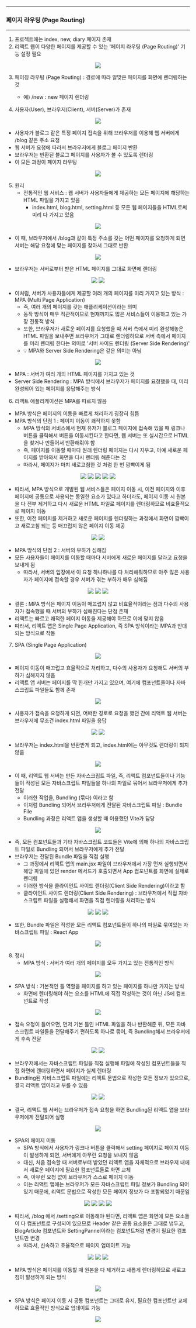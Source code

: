 -----
### 페이지 라우팅 (Page Routing)
-----
1. 프로젝트에는 index, new, diary 페이지 존재
2. 리액트 웹이 다양한 페이지를 제공할 수 있는 '페이지 라우팅 (Page Routing)' 기능 설정 필요
<div align="center">
<img src="https://github.com/user-attachments/assets/28a303c5-daa8-4dc2-9a34-4ae42693d9aa">
</div>

3. 페이징 라우팅 (Page Routing) : 경로에 따라 알맞은 페이지를 화면에 렌더링하는 것
   - 예) /new : new 페이지 렌더링

4. 사용자(User), 브라우저(Client), 서버(Server)가 존재
<div align="center">
<img src="https://github.com/user-attachments/assets/5c1c003a-34a2-4389-abf9-6c15c2e10cd0">
</div>

   - 사용자가 블로그 같은 특정 페이지 접속을 위해 브라우저를 이용해 웹 서버에게 /blog 같은 주소 요청
   - 웹 서버가 요청에 따라서 브라우저에게 블로그 페이지 반환
   - 브라우저는 반환된 블로그 페이지를 사용자가 볼 수 있도록 렌더링
   - 이 모든 과정이 페이지 라우팅
     
<div align="center">
<img src="https://github.com/user-attachments/assets/4e84e356-9dec-4933-a741-31c6c63d52f8">
</div>

5. 원리
   - 전통적인 웹 서비스 : 웹 서버가 사용자들에게 제공하는 모든 페이지에 해당하는 HTML 파일을 가지고 있음
     + index.html, blog.html, setting.html 등 모든 웹 페이지들을 HTML로써 미리 다 가지고 있음
<div align="center">
<img src="https://github.com/user-attachments/assets/86cb3e21-5a87-4732-97f7-1655e153c302">
</div>

   - 이 때, 브라우저에서 /blog과 같이 특정 주소를 갖는 어떤 페이지를 요청하게 되면 서버는 해당 요청에 맞는 페이지를 찾아서 그대로 반환
<div align="center">
<img src="https://github.com/user-attachments/assets/06e89cac-ffbc-4715-ba9e-bd9e8d3a14a7">
</div>

  - 브라우저는 서버로부터 받은 HTML 페이지를 그대로 화면에 렌더링
<div align="center">
<img src="https://github.com/user-attachments/assets/15f09b49-075d-403c-9513-37f360876970">
<img src="https://github.com/user-attachments/assets/6677bc0c-da6c-4884-abf4-03d7aaac74ec">
</div>

  - 이처럼, 서버가 사용자들에게 제공할 여러 개의 페이지를 미리 가지고 있는 방식 : MPA (Multi Page Application)
    + 즉, 여러 개의 페이지를 갖는 애플리케이션이라는 의미
    + 동작 방식이 매우 직관적이므로 현재까지도 많은 서비스들이 이용하고 있는 가장 전통적 방식
    + 또한, 브라우저가 새로운 페이지를 요청했을 때 서버 측에서 미리 완성해놓은 HTML 파일을 보내주면 브라우저가 그대로 렌더링하므로 서버 측에서 페이지를 미리 렌더링 한다는 의미로 '서버 사이드 렌더링 (Server Side Rendering)'
    + 💡 MPA와 Server Side Rendering은 같은 의미는 아님

<div align="center">
<img src="https://github.com/user-attachments/assets/e9a580be-668e-436d-9440-2e42cfcd17e2">
</div>

  - MPA : 서버가 여러 개의 HTML 페이지를 가지고 있는 것
  - Server Side Rendering : MPA 방식에서 브라우저가 페이지를 요청했을 때, 미리 완성되어 있는 페이지를 응답해주는 방식

6. 리액트 애플리케이션은 MPA를 따르지 않음
  - MPA 방식은 페이지의 이동을 빠르게 처리하기 굉장히 힘듬
  - MPA 방식의 단점 1 : 페이지 이동이 쾌적하지 못함
    + MPA 방식의 서비스에서 현재 유저가 블로그 페이지에 접속해 있을 때 링크나 버튼을 클릭해서 버튼을 이동시킨다고 한다면, 웹 서버는 또 실시간으로 HTML을 찾거나 만들어서 반환해줘야 함
    + 즉, 페이지를 이동할 때마다 원래 렌더링 페이지는 다시 지우고, 아예 새로운 페이지를 받아와서 화면을 다시 렌더링 해준다는 것
    + 따라서, 페이지가 마치 새로고침한 것 처럼 한 번 깜빡이게 됨
<div align="center">
<img src="https://github.com/user-attachments/assets/77ad23bf-ed53-43bb-81be-eec9774aeb8f">
<img src="https://github.com/user-attachments/assets/69593496-4a14-4443-ab8b-86ae98cdd5bc">
<img src="https://github.com/user-attachments/assets/938137d3-3d16-4953-b75e-0146d5d2bde6">
<img src="https://github.com/user-attachments/assets/dcddc6f2-9afb-4ddf-aaee-7a05d5efcd99">
<img src="https://github.com/user-attachments/assets/a223f472-795d-4331-a422-7a9706bcbcbe">
</div>

  - 따라서, MPA 방식으로 개발된 웹 서비스들은 페이지 이동 시, 이전 페이지와 이후 페이지에 공통으로 사용되는 동일한 요소가 있다고 하더라도, 페이지 이동 시 원본을 다 전부 제거하고 다시 새로운 HTML 파일로 페이지를 렌더링하므로 비효율적으로 페이지 이동
  - 또한, 이전 페이지를 제거하고 새로운 페이지를 렌더링하는 과정에서 화면이 깜빡이고 새로고침 되는 등 매끄럽지 않은 페이지 이동 제공
<div align="center">
<img src="https://github.com/user-attachments/assets/bb0ce3bc-f015-4da1-9e99-8cb7f13289e2">
<img src="https://github.com/user-attachments/assets/47114ddf-ce31-4667-ad5b-ec80948e528c">
</div>

  - MPA 방식의 단점 2 : 서버의 부하가 심해짐
  - 모든 사용자들이 페이지를 이동할 때마다 서버에게 새로운 페이지를 달라고 요청을 보내게 됨
    + 따라서, 서버의 입장에서 이 요청 하나하나를 다 처리해줘하므로 아주 많은 사용자가 페이지에 접속할 경우 서버가 겪는 부하가 매우 심해짐
<div align="center">
<img src="https://github.com/user-attachments/assets/7d4803c2-1a24-40c2-9b6d-f0dfe47485d5">
<img src="https://github.com/user-attachments/assets/c9cfdee4-57f4-4fb1-8302-0aed5fcb8f3a">
<img src="https://github.com/user-attachments/assets/fea06533-9c77-4801-b6af-99a39f8495ed">
</div>

  - 결론 : MPA 방식은 페이지 이동이 매끄럽지 않고 비효율적이라는 점과 다수의 사용자가 접속했을 때 서버의 부하가 심해진다는 단점 존재
  - 리액트는 빠르고 쾌적한 페이지 이동을 제공해야 하므로 이에 맞지 않음
  - 따라서, 리액트 앱은 Single Page Application, 즉 SPA 방식이라는 MPA과 반대되는 방식으로 작동

7. SPA (Single Page Application)
<div align="center">
<img src="https://github.com/user-attachments/assets/56709152-59d5-4522-98bb-622773b95c06">
</div>

   - 페이지 이동이 매끄럽고 효율적으로 처리하고, 다수의 사용자가 요청해도 서버의 부하가 심해지지 않음
   - 리액트 앱 서버는 페이지를 딱 한개만 가지고 있으며, 여기에 컴포넌트들이나 자바스크립트 파일들도 함께 존재
<div align="center">
<img src="https://github.com/user-attachments/assets/dac7824a-438d-4c9d-811f-676f7cb70028">
</div>

   - 사용자가 접속을 요청하게 되면, 어떠한 경로로 요청을 했던 간에 리액트 웹 서버는 브라우저에 무조건 index.html 파일을 응답
<div align="center">
<img src="https://github.com/user-attachments/assets/d8995b86-2067-4d1c-8edf-9eec471eb067">
<img src="https://github.com/user-attachments/assets/a1df252a-2e43-4b63-8464-262e82f4695e">
</div>

  - 브라우저는 index.html을 반환받게 되고, index.html에는 아무것도 렌더링이 되지 않음
<div align="center">
<img src="https://github.com/user-attachments/assets/de97b10b-a5e4-4327-ad50-82b152e239ea">
</div>


  - 이 때, 리액트 웹 서버는 만든 자바스크립트 파일, 즉, 리액트 컴포넌트들이나 기능들이 작성된 모든 자바스크립트 파일들을 하나의 파일로 묶어서 브라우저에게 추가 전달
    + 이러한 작업을, Bundling (묶다) 이라고 함
    + 이처럼 Bundling 되어서 브라우저에게 전달된 자바스크립트 파일 : Bundle File
    + Bundling 과정은 리액트 앱을 생성할 때 이용했던 Vite가 담당
<div align="center">
<img src="https://github.com/user-attachments/assets/928ce3ce-7aea-49cf-82fa-96c5cfc73c56">
</div>

  - 즉, 모든 컴포넌트들과 기타 자바스크립트 코드들은 Vite에 의해 하나의 자바스크립트 파일로 Bundling 되어서 브라우저에게 추가 전달
  - 브라우저는 전달된 Bundle 파일을 직접 실행
    + 그 과정에서 리액트 앱의 main.jsx 파일이 브라우저에서 가장 먼저 실행되면서 해당 파일에 있던 render 메서드가 호출되면서 App 컴포넌트를 화면에 실제로 렌더링
    + 이러한 방식을 클라이언트 사이드 렌더링(Client Side Rendering)이라고 함
    + 클라이언트 사이드 렌더링(Client Side Rendering) : 브라우저에서 직접 자바스크립트 파일을 실행해서 화면을 직접 렌더링을 처리하는 방식
<div align="center">
<img src="https://github.com/user-attachments/assets/733ee14d-72b2-42a7-8f7d-74fd58200b67">
<img src="https://github.com/user-attachments/assets/2f031233-6338-4c99-9879-42c0dd056cbe">
<img src="https://github.com/user-attachments/assets/d05e53e9-60af-4b36-8ba7-21e745869c44">
</div>

  - 또한, Bundle 파일은 작성한 모든 리액트 컴포넌트들이 하나의 파일로 묶여있는 자바스크립트 파일 : React App
<div align="center">
<img src="https://github.com/user-attachments/assets/61be9cb9-e37f-4b64-85e4-66bc4b508d2d">
</div>

8. 정리
   - MPA 방식 : 서버가 여러 개의 페이지를 모두 가지고 있는 전통적인 방식
<div align="center">
<img src="https://github.com/user-attachments/assets/36a1f7d4-db95-4d56-b988-2aa05f6ce7b5">
</div>

   - SPA 방식 : 기본적인 틀 역할을 페이지를 하고 있는 페이지를 하나만 가지는 방식
     + 화면에 렌더링해야 하는 요소를 HTML에 직접 작성하는 것이 아닌 JS에 컴포넌트로 작성
<div align="center">
<img src="https://github.com/user-attachments/assets/1ca772bd-2829-45f7-9d2e-09fbe7fcc57b">
</div>

   - 접속 요청이 들어오면, 먼저 기본 틀인 HTML 파일을 하나 반환해준 뒤, 모든 자바스크립트 파일들을 전달해주기 편하도록 하나로 묶어, 즉 Bundling해서 브라우저에게 후속 전달
<div align="center">
<img src="https://github.com/user-attachments/assets/6aab7d64-e50b-49ea-b0c8-f217e81bcd90">
<img src="https://github.com/user-attachments/assets/63d96f82-a830-4e41-bf2a-d48587557e2c">
</div>

  - 브라우저에서는 자바스크립트 파일을 직접 실행해 파일에 작성된 컴포넌트들을 직접 화면에 렌더링하면서 페이지가 실제 렌더링
  - Bundling된 자바스크립트 파일에는 리액트 문법으로 작성한 모든 정보가 있으므로, 결국 리액트 앱이라고 부를 수 있음
<div align="center">
<img src="https://github.com/user-attachments/assets/6d7ce21f-c247-425e-b7a9-0cb56fe6e4c1">
<img src="https://github.com/user-attachments/assets/c7d8c334-dbf3-4130-807d-22250e958d2e">
</div>

  - 결국, 리액트 웹 서버는 브라우저가 접속 요청을 하면 Bundling된 리액트 앱을 브라우저에게 전달되어 실행
<div align="center">
<img src="https://github.com/user-attachments/assets/361f66a7-886d-4524-86df-72de2f1242bf">
</div>

  - SPA의 페이지 이동
    + SPA 방식에서 사용자가 링크나 버튼을 클릭해서 setting 페이지로 페이지 이동이 발생하게 되면, 서버에게 아무런 요청을 보내지 않음
    + 대신, 처음 접속할 때 서버로부터 받았던 리액트 앱을 자체적으로 브라우저 내에서 새로운 페이지에 필요한 컴포넌트들로 화면 교체
    + 즉, 아무런 요청 없이 브라우저가 스스로 페이지 이동
    + 이는 리액트 앱에는 브라우저가 모든 자바스크립트 파일 정보가 Bundling 되어 있기 때문에, 리액트 문법으로 작성한 모든 페이지 정보가 다 포함되었기 때문임
<div align="center">
<img src="https://github.com/user-attachments/assets/05d04a16-a9a5-4963-838f-a38f335fe8f3">
<img src="https://github.com/user-attachments/assets/0fd9b350-2d76-4f6e-a111-052526d69832">
<img src="https://github.com/user-attachments/assets/39ea3a75-b8e6-4465-b681-118f98e76e83">
<img src="https://github.com/user-attachments/assets/47cea2f6-cde3-4740-95ec-6ce7e480fdec">
</div>

  - 따라서, /blog 에서 /setting으로 이동해야 된다면, 리액트 앱은 화면에 모든 요소들이 다 컴포넌트로 구성되어 있으므로 Header 같은 공통 요소들은 그대로 냅두고, BlogArticle 컴포넌트와 SettingPannel이라는 컴포넌트처럼 변경이 필요한 컴포넌트만 변경
    + 따라서, 신속하고 효율적으로 페이지 업데이트 가능
<div align="center">
<img src="https://github.com/user-attachments/assets/57692b67-2ae0-4807-9619-8ff5e3aafaa0">
<img src="https://github.com/user-attachments/assets/142f6b6b-250c-4a9b-a6f7-b8e21e66aca7">
<img src="https://github.com/user-attachments/assets/44169f2d-1be2-466c-895d-53f722becb01">
</div>

  - MPA 방식은 페이지를 이동할 때 원본을 다 제거하고 새롭게 렌더링하므로 새로고침이 발생하게 되는 방식
<div align="center">
<img src="https://github.com/user-attachments/assets/50e4d0cc-0201-480b-aad9-3d787d14c77c">
</div>

  - SPA 방식은 페이지 이동 시 공통 컴포넌트는 그대로 유지, 필요한 컴포넌트만 교체하므로 효율적인 방식으로 업데이트 가능
<div align="center">
<img src="https://github.com/user-attachments/assets/0b17026a-9dd9-4b0c-a5d4-f336e5793e0a">
</div>
